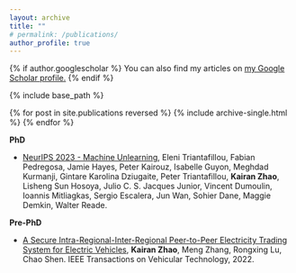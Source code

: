 ```yaml
---
layout: archive
title: ""
# permalink: /publications/
author_profile: true
---
```


{% if author.googlescholar %}
  You can also find my articles on <u><a href="{{author.googlescholar}}">my Google Scholar profile</a>.</u>
{% endif %}

{% include base_path %}

{% for post in site.publications reversed %}
  {% include archive-single.html %}
{% endfor %}

**PhD**

* [NeurIPS 2023 - Machine Unlearning](https://kaggle.com/competitions/neurips-2023-machine-unlearning), Eleni Triantafillou, Fabian Pedregosa, Jamie Hayes, Peter Kairouz, Isabelle Guyon, Meghdad Kurmanji, Gintare Karolina Dziugaite, Peter Triantafillou, **Kairan Zhao**, Lisheng Sun Hosoya, Julio C. S. Jacques Junior, Vincent Dumoulin, Ioannis Mitliagkas, Sergio Escalera, Jun Wan, Sohier Dane, Maggie Demkin, Walter Reade.

**Pre-PhD**

* [A Secure Intra-Regional-Inter-Regional Peer-to-Peer Electricity Trading System for Electric Vehicles](https://ieeexplore.ieee.org/abstract/document/9891809), **Kairan Zhao**, Meng Zhang, Rongxing Lu, Chao Shen. IEEE Transactions on Vehicular Technology, 2022.
